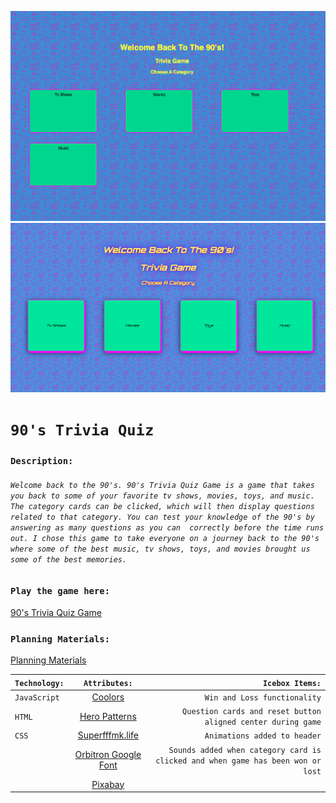 <!-- - **Screenshot:** A screenshot of your game.
- **Your game’s title**: A description of your game. Background info about why you chose the game is a nice touch.
- **Getting Started**: Include a link to your deployed game and any instructions you deem important.
- **Attributions**: Include links to any external resources (such as libraries or assets) you used to develop your application.
- **Technologies Used**: List of the technologies used, for example: JavaScript, HTML, CSS, etc.
- **Next Steps**: Planned future enhancements (icebox items).
- Your **`README.md`** file must be grammatically correct and free of spelling errors. -->

![game screenshot](assets/Images/gamescreenshot.png)
![updated screenshot](assets/Images/updatedgamescreenshot.png)
# `90's Trivia Quiz`



### `Description:`

###### `Welcome back to the 90's. 90's Trivia Quiz Game is a game that takes you back to some of your favorite tv shows, movies, toys, and music. The category cards can be clicked, which will then display questions related to that category. You can test your knowledge of the 90's by answering as many questions as you can  correctly before the time runs out. I chose this game to take everyone on a journey back to the 90's where some of the best music, tv shows, toys, and movies brought us some of the best memories.`


### `Play the game here:`

[90's Trivia Quiz Game](https://90striviaquizgame.netlify.app/)

### `Planning Materials:`

[Planning Materials](https://docs.google.com/document/d/1ehHp7F168ZOgbCp4YLXeWj69-Je3f7CJAkIs_uhyI3I/edit?usp=sharing)


| `Technology:`  | `Attributes:`   | `Icebox Items:`  |
| ------------- |:-------------:| -----:|
| `JavaScript`  | [Coolors](https://coolors.co/)   | `Win and Loss functionality` |
| `HTML `       | [Hero Patterns](https://heropatterns.com/)| `Question cards and reset button aligned center during game`   | 
| `CSS`         | [Superfffmk.life](https://superfffmk.life/product_details/75046559.html)| `Animations added to header`   |
|               | [Orbitron Google Font](https://superfffmk.life/product_details/75046559.html)| `Sounds added when category card is clicked and when game has been won or lost`   |
|               | [Pixabay](https://pixabay.com/sound-effects/search/retro%20games/)   | |


